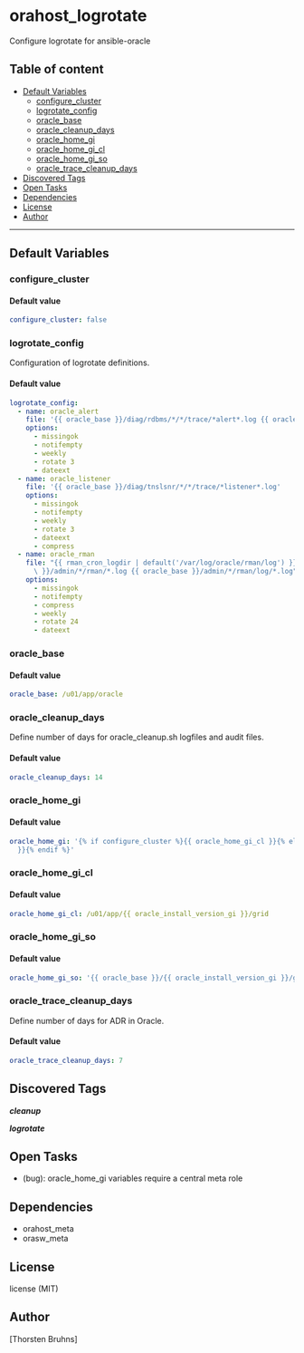# orahost_logrotate

Configure logrotate for ansible-oracle

## Table of content

- [Default Variables](#default-variables)
  - [configure_cluster](#configure_cluster)
  - [logrotate_config](#logrotate_config)
  - [oracle_base](#oracle_base)
  - [oracle_cleanup_days](#oracle_cleanup_days)
  - [oracle_home_gi](#oracle_home_gi)
  - [oracle_home_gi_cl](#oracle_home_gi_cl)
  - [oracle_home_gi_so](#oracle_home_gi_so)
  - [oracle_trace_cleanup_days](#oracle_trace_cleanup_days)
- [Discovered Tags](#discovered-tags)
- [Open Tasks](#open-tasks)
- [Dependencies](#dependencies)
- [License](#license)
- [Author](#author)

---

## Default Variables

### configure_cluster

#### Default value

```YAML
configure_cluster: false
```

### logrotate_config

Configuration of logrotate definitions.

#### Default value

```YAML
logrotate_config:
  - name: oracle_alert
    file: '{{ oracle_base }}/diag/rdbms/*/*/trace/*alert*.log {{ oracle_base }}/diag/asm/*/*/trace/alert*+ASM*.log'
    options:
      - missingok
      - notifempty
      - weekly
      - rotate 3
      - dateext
  - name: oracle_listener
    file: '{{ oracle_base }}/diag/tnslsnr/*/*/trace/*listener*.log'
    options:
      - missingok
      - notifempty
      - weekly
      - rotate 3
      - dateext
      - compress
  - name: oracle_rman
    file: "{{ rman_cron_logdir | default('/var/log/oracle/rman/log') }}/*.log {{ oracle_base\
      \ }}/admin/*/rman/*.log {{ oracle_base }}/admin/*/rman/log/*.log"
    options:
      - missingok
      - notifempty
      - compress
      - weekly
      - rotate 24
      - dateext
```

### oracle_base

#### Default value

```YAML
oracle_base: /u01/app/oracle
```

### oracle_cleanup_days

Define number of days for oracle_cleanup.sh logfiles and audit files.

#### Default value

```YAML
oracle_cleanup_days: 14
```

### oracle_home_gi

#### Default value

```YAML
oracle_home_gi: '{% if configure_cluster %}{{ oracle_home_gi_cl }}{% else %}{{ oracle_home_gi_so
  }}{% endif %}'
```

### oracle_home_gi_cl

#### Default value

```YAML
oracle_home_gi_cl: /u01/app/{{ oracle_install_version_gi }}/grid
```

### oracle_home_gi_so

#### Default value

```YAML
oracle_home_gi_so: '{{ oracle_base }}/{{ oracle_install_version_gi }}/grid'
```

### oracle_trace_cleanup_days

Define number of days for ADR in Oracle.

#### Default value

```YAML
oracle_trace_cleanup_days: 7
```

## Discovered Tags

**_cleanup_**

**_logrotate_**

## Open Tasks

- (bug): oracle_home_gi variables require a central meta role

## Dependencies

- orahost_meta
- orasw_meta

## License

license (MIT)

## Author

[Thorsten Bruhns]
